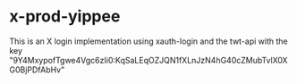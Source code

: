 # x-prod-yippee
This is an X login implementation using xauth-login and the twt-api with the key "9Y4MxypofTgwe4Vgc6zIi0:KqSaLEqOZJQN1fXLnJzN4hG40cZMubTvlX0XG0BjPDfAbHv"
